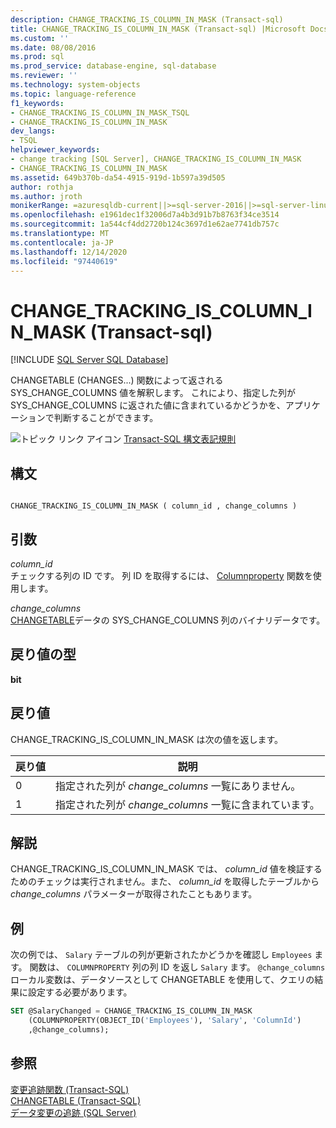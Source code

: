 ```yaml
---
description: CHANGE_TRACKING_IS_COLUMN_IN_MASK (Transact-sql)
title: CHANGE_TRACKING_IS_COLUMN_IN_MASK (Transact-sql) |Microsoft Docs
ms.custom: ''
ms.date: 08/08/2016
ms.prod: sql
ms.prod_service: database-engine, sql-database
ms.reviewer: ''
ms.technology: system-objects
ms.topic: language-reference
f1_keywords:
- CHANGE_TRACKING_IS_COLUMN_IN_MASK_TSQL
- CHANGE_TRACKING_IS_COLUMN_IN_MASK
dev_langs:
- TSQL
helpviewer_keywords:
- change tracking [SQL Server], CHANGE_TRACKING_IS_COLUMN_IN_MASK
- CHANGE_TRACKING_IS_COLUMN_IN_MASK
ms.assetid: 649b370b-da54-4915-919d-1b597a39d505
author: rothja
ms.author: jroth
monikerRange: =azuresqldb-current||>=sql-server-2016||>=sql-server-linux-2017||=azuresqldb-mi-current
ms.openlocfilehash: e1961dec1f32006d7a4b3d91b7b8763f34ce3514
ms.sourcegitcommit: 1a544cf4dd2720b124c3697d1e62ae7741db757c
ms.translationtype: MT
ms.contentlocale: ja-JP
ms.lasthandoff: 12/14/2020
ms.locfileid: "97440619"
---
```

# <a name="change_tracking_is_column_in_mask-transact-sql"></a>CHANGE_TRACKING_IS_COLUMN_IN_MASK (Transact-sql)
[!INCLUDE [SQL Server SQL Database](../../includes/applies-to-version/sql-asdb.md)]

  CHANGETABLE (CHANGES...) 関数によって返される SYS_CHANGE_COLUMNS 値を解釈します。 これにより、指定した列が SYS_CHANGE_COLUMNS に返された値に含まれているかどうかを、アプリケーションで判断することができます。  
  
 ![トピック リンク アイコン](../../database-engine/configure-windows/media/topic-link.gif "トピック リンク アイコン") [Transact-SQL 構文表記規則](../../t-sql/language-elements/transact-sql-syntax-conventions-transact-sql.md)  
  
## <a name="syntax"></a>構文  
  
```  
  
CHANGE_TRACKING_IS_COLUMN_IN_MASK ( column_id , change_columns )  
```  
  
## <a name="arguments"></a>引数  
 *column_id*  
 チェックする列の ID です。 列 ID を取得するには、 [Columnproperty](../../t-sql/functions/columnproperty-transact-sql.md) 関数を使用します。  
  
 *change_columns*  
 [CHANGETABLE](../../relational-databases/system-functions/changetable-transact-sql.md)データの SYS_CHANGE_COLUMNS 列のバイナリデータです。  
  
## <a name="return-type"></a>戻り値の型  
 **bit**  
  
## <a name="return-values"></a>戻り値  
 CHANGE_TRACKING_IS_COLUMN_IN_MASK は次の値を返します。  
  
|戻り値|説明|  
|------------------|-----------------|  
|0|指定された列が *change_columns* 一覧にありません。|  
|1|指定された列が *change_columns* 一覧に含まれています。|  
  
## <a name="remarks"></a>解説  
 CHANGE_TRACKING_IS_COLUMN_IN_MASK では、 *column_id* 値を検証するためのチェックは実行されません。また、 *column_id* を取得したテーブルから *change_columns* パラメーターが取得されたこともあります。  
  
## <a name="examples"></a>例  
 次の例では、 `Salary` テーブルの列が更新されたかどうかを確認し `Employees` ます。 関数は、 `COLUMNPROPERTY` 列の列 ID を返し `Salary` ます。 `@change_columns`ローカル変数は、データソースとして CHANGETABLE を使用して、クエリの結果に設定する必要があります。  
  
```sql  
SET @SalaryChanged = CHANGE_TRACKING_IS_COLUMN_IN_MASK  
    (COLUMNPROPERTY(OBJECT_ID('Employees'), 'Salary', 'ColumnId')  
    ,@change_columns);  
```  
  
## <a name="see-also"></a>参照  
 [変更追跡関数 &#40;Transact-SQL&#41;](../../relational-databases/system-functions/change-tracking-functions-transact-sql.md)   
 [CHANGETABLE &#40;Transact-SQL&#41;](../../relational-databases/system-functions/changetable-transact-sql.md)   
 [データ変更の追跡 &#40;SQL Server&#41;](../../relational-databases/track-changes/track-data-changes-sql-server.md)  
  
  
